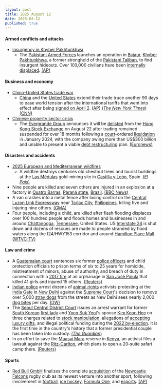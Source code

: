 ```yaml
---
layout: post
title: 2025 August 12
date: 2025-08-12
published: true
---
```



#### Armed conflicts and attacks

* [Insurgency in Khyber Pakhtunkhwa](https://en.wikipedia.org/wiki/Insurgency_in_Khyber_Pakhtunkhwa "Insurgency in Khyber Pakhtunkhwa")
  * The [Pakistani Armed Forces](https://en.wikipedia.org/wiki/Pakistani_Armed_Forces "Pakistani Armed Forces") launches an operation in [Bajaur](https://en.wikipedia.org/wiki/Bajaur "Bajaur"), [Khyber Pakhtunkhwa](https://en.wikipedia.org/wiki/Khyber_Pakhtunkhwa "Khyber Pakhtunkhwa"), a former stronghold of the [Pakistani Taliban](https://en.wikipedia.org/wiki/Pakistani_Taliban "Pakistani Taliban"), to find insurgent hideouts. Over 100,000 civilians have been [internally displaced](https://en.wikipedia.org/wiki/Internal_displacement "Internal displacement"). [(AP)](https://apnews.com/article/pakistan-military-offensive-northwest-c7315f68a7eab6a1cfa27e2e05ae6f20)

#### Business and economy

* [China–United States trade war](https://en.wikipedia.org/wiki/China%E2%80%93United_States_trade_war "China–United States trade war")
  * [China](https://en.wikipedia.org/wiki/China "China") and the [United States](https://en.wikipedia.org/wiki/United_States "United States") extend their trade truce another 90 days to ease world tension after the international tariffs that went into effect after being [signed on April 2](https://en.wikipedia.org/wiki/Liberation_Day_tariffs "Liberation Day tariffs"). [(AP)](https://apnews.com/article/trump-trade-tariffs-china-deadline-ad2c003e9a709a1dfdfc9a9fd3798baf) [(*The New York Times*)](https://www.nytimes.com/2025/08/11/us/politics/us-china-trade-tariffs-deal.html) [(CNN)](https://www.cnn.com/2025/08/11/economy/us-china-tariff-extension)
* [Chinese property sector crisis](https://en.wikipedia.org/wiki/Chinese_property_sector_crisis_%282020%E2%80%93present%29 "Chinese property sector crisis (2020–present)")
  * The [Evergrande Group](https://en.wikipedia.org/wiki/Evergrande_Group "Evergrande Group") announces it will be [delisted](https://en.wikipedia.org/wiki/Delisting_%28stock%29 "Delisting (stock)") from the [Hong Kong Stock Exchange](https://en.wikipedia.org/wiki/Hong_Kong_Stock_Exchange "Hong Kong Stock Exchange") on August 22 after trading remained suspended for over 18 months following a [court](https://en.wikipedia.org/wiki/Judiciary_of_Hong_Kong "Judiciary of Hong Kong")-ordered [liquidation](https://en.wikipedia.org/wiki/Liquidation "Liquidation") in January 2024, with the company owing more than US$300 billion and unable to present a viable [debt restructuring](https://en.wikipedia.org/wiki/Debt_restructuring "Debt restructuring") plan. [(Euronews)](https://www.euronews.com/business/2025/08/12/worlds-most-indebted-company-china-evergrande-delisted-from-hong-kong-stock-exchange)

#### Disasters and accidents

* [2025 European and Mediterranean wildfires](https://en.wikipedia.org/wiki/2025_European_and_Mediterranean_wildfires "2025 European and Mediterranean wildfires")
  * A wildfire destroys centuries old chestnut trees and tourist buildings at the [Las Médulas](https://en.wikipedia.org/wiki/Las_M%C3%A9dulas "Las Médulas") gold-mining site in [Castilla y León](https://en.wikipedia.org/wiki/Castilla_y_Le%C3%B3n "Castilla y León"), Spain. [(*El País*)](https://elpais.com/clima-y-medio-ambiente/2025-08-12/las-medulas-un-paisaje-cultural-que-modelaron-los-romanos-y-ahora-cercan-las-llamas.html)
* Nine people are killed and seven others are injured in an explosion at a factory in [Quatro Barras](https://en.wikipedia.org/wiki/Quatro_Barras "Quatro Barras"), [Paraná state](https://en.wikipedia.org/wiki/Paran%C3%A1_state "Paraná state"), [Brazil](https://en.wikipedia.org/wiki/Brazil "Brazil"). [(BBC News)](https://www.bbc.com/news/articles/cp89jr2jz34o)
* A van crashes into a metal fence after losing control on the [Central Luzon Link Expressway](https://en.wikipedia.org/wiki/Central_Luzon_Link_Expressway "Central Luzon Link Expressway") near [Tarlac City](https://en.wikipedia.org/wiki/Tarlac_City "Tarlac City"), [Philippines](https://en.wikipedia.org/wiki/Philippines "Philippines"), killing five and injuring nine others. [(GMA)](https://www.gmanetwork.com/regionaltv/news/109631/5-dead-9-hurt-in-tarlac-van-crash/story/)
* Four people, including a child, are killed after flash flooding displaces over 100 hundred people and floods homes and businesses in and around [Chattanooga](https://en.wikipedia.org/wiki/Chattanooga "Chattanooga"), [Tennessee](https://en.wikipedia.org/wiki/Tennessee "Tennessee"), United States. US [Interstate 24](https://en.wikipedia.org/wiki/Interstate_24 "Interstate 24") is shut down and dozens of rescues are made to people stranded by flood waters along the I24/HWY153 corridor and around [Hamilton Place Mall](https://en.wikipedia.org/wiki/Hamilton_Place_%28shopping_mall%29 "Hamilton Place (shopping mall)"). [(WTVC-TV)](https://newschannel9.com/news/local/flash-flooding-creates-hazardous-road-conditions-shuts-down-i-24-west-in-hamilton-county)

#### Law and crime

* A [Guatemalan court](https://en.wikipedia.org/wiki/Judiciary_of_Guatemala "Judiciary of Guatemala") sentences six former [police officers](https://en.wikipedia.org/wiki/National_Civil_Police_%28Guatemala%29 "National Civil Police (Guatemala)") and child protection officials to prison terms of six to 25 years for homicide, mistreatment of minors, abuse of authority, and breach of duty in connection with a [2017 fire](https://en.wikipedia.org/wiki/2017_Guatemala_orphanage_fire "2017 Guatemala orphanage fire") at an orphanage in [San José Pinula](https://en.wikipedia.org/wiki/San_Jos%C3%A9_Pinula "San José Pinula") that killed 41 girls and injured 15 others. [(Reuters)](https://www.reuters.com/world/americas/guatemala-sentences-officials-over-2017-shelter-fire-that-killed-41-girls-2025-08-12/)
* [Indian police](https://en.wikipedia.org/wiki/Indian_Police_Service "Indian Police Service") arrest dozens of [animal rights](https://en.wikipedia.org/wiki/Animal_rights "Animal rights") activists protesting at the [India Gate](https://en.wikipedia.org/wiki/India_Gate "India Gate") in [New Delhi](https://en.wikipedia.org/wiki/New_Delhi "New Delhi") against the [Supreme Court](https://en.wikipedia.org/wiki/Supreme_Court_of_India "Supreme Court of India")'s decision to remove over 5,000 [stray dogs](https://en.wikipedia.org/wiki/Stray_dog "Stray dog") from the streets as New Delhi sees nearly 2,000 [dog bites](https://en.wikipedia.org/wiki/Dog_bite "Dog bite") per day. [(DW)](https://www.dw.com/en/india-dozens-detained-for-protesting-top-courts-dog-order/a-73615797)
* The [Seoul Central District Court](https://en.wikipedia.org/wiki/Judiciary_of_South_Korea "Judiciary of South Korea") issues an arrest warrant for former [South Korean](https://en.wikipedia.org/wiki/South_Korea "South Korea") [first lady](https://en.wikipedia.org/wiki/First_Lady_of_South_Korea "First Lady of South Korea") and [Yoon Suk Yeol](https://en.wikipedia.org/wiki/Yoon_Suk_Yeol "Yoon Suk Yeol")'s spouse [Kim Keon Hee](https://en.wikipedia.org/wiki/Kim_Keon_Hee "Kim Keon Hee") on three charges related to [stock manipulation](https://en.wikipedia.org/wiki/Market_manipulation "Market manipulation"), allegations of [accepting luxury gifts](https://en.wikipedia.org/wiki/Bribery "Bribery"), and illegal political funding during the [2022 by-election](https://en.wikipedia.org/wiki/2022_South_Korean_by-elections "2022 South Korean by-elections"). It is the first time in the country's history that a former presidential couple has been taken into custody. [(*The Guardian*)](https://www.theguardian.com/world/2025/aug/12/south-korean-court-orders-arrest-of-impeached-former-president-wife-kim-keon-hee)
* In an effort to save the [Maasai Mara](https://en.wikipedia.org/wiki/Maasai_Mara "Maasai Mara") reserve in [Kenya](https://en.wikipedia.org/wiki/Kenya "Kenya"), an activist files a lawsuit against the [Ritz-Carlton](https://en.wikipedia.org/wiki/Ritz-Carlton "Ritz-Carlton"), which plans to open a 20-suite safari camp there. [(Reuters)](https://www.reuters.com/business/environment/kenyan-activist-tries-block-new-ritz-carlton-safari-lodge-opening-2025-08-12/)

#### Sports

* [Red Bull GmbH](https://en.wikipedia.org/wiki/Red_Bull_GmbH "Red Bull GmbH") finalizes the complete [acquisition](https://en.wikipedia.org/wiki/Mergers_and_acquisitions "Mergers and acquisitions") of the [Newcastle Falcons](https://en.wikipedia.org/wiki/Newcastle_Falcons "Newcastle Falcons") rugby club as its newest venture into another sport, following involvement in [football](https://en.wikipedia.org/wiki/Football "Football"), [ice hockey](https://en.wikipedia.org/wiki/Ice_hockey "Ice hockey"), [Formula One](https://en.wikipedia.org/wiki/Formula_One "Formula One"), and [esports](https://en.wikipedia.org/wiki/Esports "Esports"). [(AP)](https://apnews.com/article/red-bull-newcastle-rugby-b2e4a0b65866261d26bcb3f031b8c96b)
